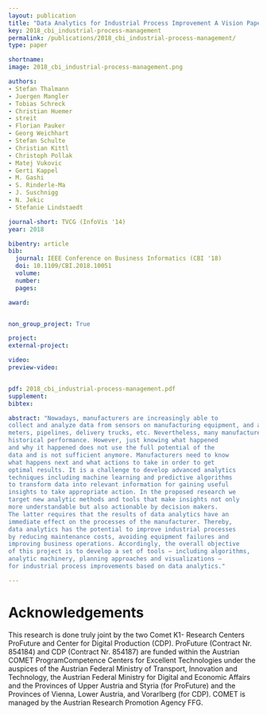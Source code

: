 ```yaml
---
layout: publication
title: "Data Analytics for Industrial Process Improvement A Vision Paper"
key: 2018_cbi_industrial-process-management
permalink: /publications/2018_cbi_industrial-process-management/
type: paper

shortname:
image: 2018_cbi_industrial-process-management.png

authors:
- Stefan Thalmann
- Juergen Mangler
- Tobias Schreck
- Christian Huemer
- streit
- Florian Pauker
- Georg Weichhart
- Stefan Schulte
- Christian Kittl
- Christoph Pollak
- Matej Vukovic
- Gerti Kappel
- M. Gashi
- S. Rinderle-Ma
- J. Suschnigg
- N. Jekic
- Stefanie Lindstaedt

journal-short: TVCG (InfoVis '14)
year: 2018

bibentry: article
bib:
  journal: IEEE Conference on Business Informatics (CBI '18)
  doi: 10.1109/CBI.2018.10051
  volume: 
  number: 
  pages:

award:


non_group_project: True

project: 
external-project: 

video: 
preview-video:


pdf: 2018_cbi_industrial-process-management.pdf
supplement:
bibtex:

abstract: "Nowadays, manufacturers are increasingly able to
collect and analyze data from sensors on manufacturing equipment, and also from other types of machinery, such as smart
meters, pipelines, delivery trucks, etc. Nevertheless, many manufacturers are not yet ready to use analytics beyond a tool to track
historical performance. However, just knowing what happened
and why it happened does not use the full potential of the
data and is not sufficient anymore. Manufacturers need to know
what happens next and what actions to take in order to get
optimal results. It is a challenge to develop advanced analytics
techniques including machine learning and predictive algorithms
to transform data into relevant information for gaining useful
insights to take appropriate action. In the proposed research we
target new analytic methods and tools that make insights not only
more understandable but also actionable by decision makers.
The latter requires that the results of data analytics have an
immediate effect on the processes of the manufacturer. Thereby,
data analytics has the potential to improve industrial processes
by reducing maintenance costs, avoiding equipment failures and
improving business operations. Accordingly, the overall objective
of this project is to develop a set of tools — including algorithms,
analytic machinery, planning approaches and visualizations —
for industrial process improvements based on data analytics."

---
```


# Acknowledgements

This research is done truly joint by the two Comet K1-
Research Centers ProFuture and Center for Digital Production
(CDP). ProFuture (Contract Nr. 854184) and CDP (Contract
Nr. 854187) are funded within the Austrian COMET ProgramCompetence Centers for Excellent Technologies under
the auspices of the Austrian Federal Ministry of Transport,
Innovation and Technology, the Austrian Federal Ministry for
Digital and Economic Affairs and the Provinces of Upper
Austria and Styria (for ProFuture) and the Provinces of Vienna,
Lower Austria, and Vorarlberg (for CDP). COMET is managed
by the Austrian Research Promotion Agency FFG.